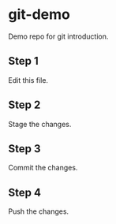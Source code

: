 # git-demo
Demo repo for git introduction.

## Step 1
Edit this file.

## Step 2
Stage the changes.

## Step 3
Commit the changes.

## Step 4
Push the changes.